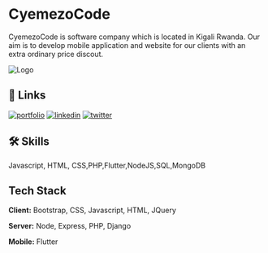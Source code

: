 
# CyemezoCode

CyemezoCode is software company which is located in Kigali Rwanda.
Our aim is to develop mobile application and website for our clients with an extra ordinary price discout.



![Logo](https://cyemezocode.com/assets/images/cover.jpg)



## 🔗 Links
[![portfolio](https://img.shields.io/badge/my_portfolio-000?style=for-the-badge&logo=ko-fi&logoColor=white)](https://cyemezocode.com/)
[![linkedin](https://img.shields.io/badge/linkedin-0A66C2?style=for-the-badge&logo=linkedin&logoColor=white)](https://www.linkedin.com/in/cyemezocode/)
[![twitter](https://img.shields.io/badge/twitter-1DA1F2?style=for-the-badge&logo=twitter&logoColor=white)](https://twitter.com/cyemezo)


## 🛠 Skills
Javascript, HTML, CSS,PHP,Flutter,NodeJS,SQL,MongoDB


## Tech Stack

**Client:** Bootstrap, CSS, Javascript, HTML, JQuery

**Server:** Node, Express, PHP, Django

**Mobile:** Flutter

